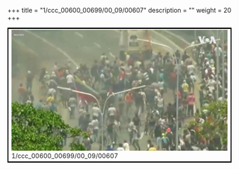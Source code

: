 +++
title = "1/ccc_00600_00699/00_09/00607"
description = ""
weight = 20
+++

<table style="border:2px solid black;max-width:800px;max-height:800px;" 
><tr><td>
<img class="center-fit-jpg"
src="/jpg_/aaa_20190430_NxaOmWaI8sI_00606.jpg">
1/ccc_00600_00699/00_09/00607
</img></td></tr></table>
